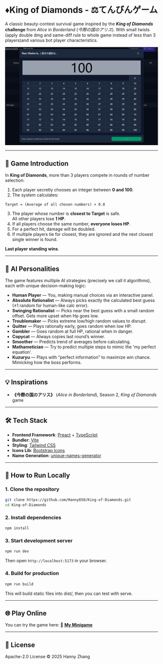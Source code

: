# ♦️King of Diamonds - ⚖️てんびんゲーム

A classic beauty-contest survival game inspired by the ***King of Diamonds* challenge** from *Alice in Borderland* (*今際の国のアリス*). With small twists (apply double dmg and same-diff rule to whole game instead of less than 3 players)and various bot player characteristics.

![Preview Screenshot](public/docs/preview.png)

---

## 🎯 Game Introduction

In **King of Diamonds**, more than 3 players compete in rounds of number selection:

1. Each player secretly chooses an integer between **0 and 100**.
2. The system calculates:
```
Target = (Average of all chosen numbers) × 0.8
````
3. The player whose number is **closest to Target** is safe.  
All other players lose **1 HP**.
4. If all players choose the same number, **everyone loses HP**.
5. For a perfect hit, damage will be doubled.
6. If multiple players tie for closest, they are ignored and the next closest single winner is found.

**Last player standing wins**.

---

## 🧠 AI Personalities

The game features multiple AI strategies (precisely we call it algorithms), each with unique decision-making logic:

- **Human Player** — You, making manual choices via an interactive panel.
- **Absolute Rationalist** — Always picks exactly the calculated best guess (±1 random for human-like calc error).
- **Swinging Rationalist** — Picks near the best guess with a small random offset. Gets more upset when Hp goes low.
- **Troublemaker** — Picks extreme low/high random values to disrupt.
- **Quitter** — Plays rationally early, goes random when low HP.
- **Gambler** — Goes random at full HP, rational when in danger.
- **Copycat** — Always copies last round’s winner.
- **Smoother** — Predicts trend of averages before calculating.
- **Mathametician** — Try to predict multiple steps to mimic the 'my perfect equation'.
- **Kuzuryu** — Plays with “perfect information” to maximize win chance. Mimicking how the boss performs.

---

## 💡 Inspirations

- **《今際の国のアリス》** (*Alice in Borderland*), Season 2, *King of Diamonds* game
---

## 🛠 Tech Stack

- **Frontend Framework**: [Preact](https://preactjs.com/) + [TypeScript](https://www.typescriptlang.org/)
- **Bundler**: [Vite](https://vitejs.dev/)
- **Styling**: [Tailwind CSS](https://tailwindcss.com/)
- **Icons Lib**: [Bootstrap Icons](https://icons.getbootstrap.com/)
- **Name Generation**: [unique-names-generator](https://github.com/andreasonny83/unique-names-generator)

---

## 🚀 How to Run Locally

### 1. Clone the repository
```bash
git clone https://github.com/Hanny658/King-of-Diamonds.git
cd King-of-Diamonds
````

### 2. Install dependencies

```bash
npm install
```

### 3. Start development server

```bash
npm run dev
```

Then open `http://localhost:5173` in your browser.

### 4. Build for production

```bash
npm run build
```
This will build static files into dist/, then you can test with serve.

---

## 🌐 Play Online

You can try the game here:
🔗 **[My Minigame](https://minigame.hanny.vip)**

---

## 📜 License

Apache-2.0 License © 2025 Hanny Zhang
